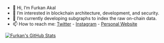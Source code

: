 - 👋 Hi, I’m Furkan Akal
- 👀 I’m interested in blockchain architecture, development, and security.
- 🌱 I’m currently developing subgraphs to index the raw on-chain data.
- 📫 How to reach me: [Twitter](https://twitter.com/furkanakaldev) - [Instagram](https://instagram.com/furkanakaldev) - [Personal Website](https://furkanakal.com)

[![Furkan's GitHub Stats](https://github-readme-stats.vercel.app/api?username=furkanakal)](https://github.com/furkanakal/github-readme-stats)

<!---
furkanakal/furkanakal is a ✨ special ✨ repository because its `README.md` (this file) appears on your GitHub profile.
You can click the Preview link to take a look at your changes.
--->
